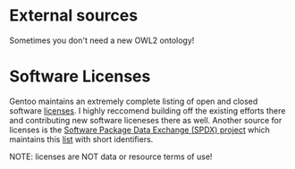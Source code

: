 # External sources
Sometimes you don't need a new OWL2 ontology!

# Software Licenses
Gentoo maintains an extremely complete listing of open and closed software
[licenses](https://github.com/gentoo/gentoo/tree/master/licenses).
I highly reccomend building off the existing efforts there and
contributing new software liceneses there as well.
Another source for licenses is the [Software Package Data Exchange (SPDX) project](https://spdx.org/)
which maintains this [list](https://spdx.org/licenses/) with short identifiers.

NOTE: licenses are NOT data or resource terms of use!

